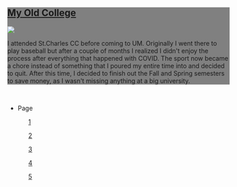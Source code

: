 <!DOCTYPE html>
<html>
<head>
<meta charset="UTF-8">
<meta name="viewport" content="width=device-width, initial-scale=1">
<title>Mid Term</title>
</head>
	<body>
  <div style="background-color:grey;">
		<h2><u>My Old College</u></h2>
    <img src="https://d28htnjz2elwuj.cloudfront.net/wp-content/uploads/2015/04/20125555/st-charles-community-college-feat.jpg">
		<p>
		I attended St.Charles CC before coming to UM. Originally I went there to play baseball but after a couple of months I realized I didn't enjoy the process after everything that happened with COVID. The sport now became a chore instead of something that I poured my entire time into and decided to quit. After this time, I decided to finish out the Fall and Spring semesters to save money, as I wasn't missing anything at a big university.</p>
  </div>
		<br>

<ul>
  <li>Page</li>
    <ul><a href="https://github.com/JakeLalu/lalus-repository/blob/main/README.md"target="blank">1</a></ul>
    <ul><a href="https://github.com/JakeLalu/lalus-repository/blob/main/Page2.md"target="blank">2</a></ul>
    <ul><a href="https://github.com/JakeLalu/lalus-repository/blob/main/Page3.md"target="blank">3</a></ul>
    <ul><a href="https://github.com/JakeLalu/lalus-repository/blob/main/Page4.md"target="blank">4</a></ul>
    <ul><a href="https://github.com/JakeLalu/lalus-repository/blob/main/Page5.md"target="blank">5</a></ul>
</ul>
    </body>
</html>
